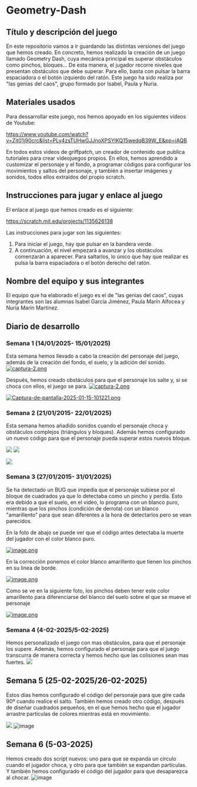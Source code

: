 
# Geometry-Dash
 

## Título y descripción del juego  
En este repositorio vamos a ir guardando las distintas versiones del juego que hemos creado. En concreto, hemos realizado la creación de un juego llamado Geometry Dash, cuya mecánica principal es superar obstáculos como pinchos, bloques...  De esta manera, el jugador recorre niveles que presentan obstáculos que debe superar. Para ello, basta con pulsar la barra espaciadora o el botón izquierdo del ratón.
Este juego ha sido realiza por "las genias del caos", grupo formado por Isabel, Paula y Nuria. 

## Materiales usados 

Para dessarrollar este juego, nos hemos apoyado en los siguientes vídeos de Youtube:

https://www.youtube.com/watch?v=Zjt01j90crc&list=PLy4zsTUHwGJJnoXPSYlKQ15wedqB39W_E&pp=iAQB 

En todos estos videos de griffpatch, un creador de contenido que publica tutoriales para crear videojuegos propios. En ellos, hemos aprendido a customizar el personaje y el fondo, a programar códigos para configurar los movimientos y saltos del personaje, y también a insertar imágenes y sonidos, todos ellos extraídos del propio scratch. 

## Instrucciones para jugar y enlace al juego  
El enlace al juego que hemos creado es el siguiente:

https://scratch.mit.edu/projects/1135626138

Las instrucciones para jugar son las siguientes: 
1. Para iniciar el juego, hay que pulsar en la bandera verde. 
2. A continuación, el nivel empezará a avanzar y los obstáculos comenzarán a aparecer. Para saltarlos, lo único que hay que realizar es pulsa la barra espaciadora o el botón derecho del ratón.

## Nombre del equipo y sus integrantes 

 El equipo que ha elaborado el juego es el de "las genias del caos", cuyas integrantes son las alumnas Isabel García Jiménez, Paula Marín Alfocea y Nuria Marín Martínez. 

## Diario de desarrollo 

 
 ### Semana 1 (14/01/2025- 15/01/2025)
Esta semana hemos llevado a cabo la creación del personaje del juego, además de la creación del fondo, el suelo, y la adición del sonido.  
[![captura-2.png](https://i.postimg.cc/pL5LBPWt/captura-2.png)](https://postimg.cc/xXYQfDNs)

Después, hemos creado obstáculos para que el personaje los salte y, si se choca con ellos, el juego se para.
[![captura-2.png](https://i.postimg.cc/pL5LBPWt/captura-2.png)](https://postimg.cc/xXYQfDNs)

[![Captura-de-pantalla-2025-01-15-101221.png](https://i.postimg.cc/k5c3QHbm/Captura-de-pantalla-2025-01-15-101221.png)](https://postimg.cc/f3JrZBC2) 

###  Semana 2 (21/01/2015- 22/01/2025)

Esta semana hemos añadido sonidos cuando el personaje choca y obstáculos complejos (triángulos y bloques). Además hemos configurado un nuevo código para que el  personaje pueda superar estos nuevos bloque.

![](https://i.postimg.cc/8cgP8C4r/Captura-de-pantalla-2025-01-21-142007.png)
![](https://i.postimg.cc/52K44gpJ/Captura-de-pantalla-2025-01-21-142229.png)

![](https://i.postimg.cc/XvZVp5DC/Captura-de-pantalla-2025-01-22-101513.png)

### Semana 3 (27/01/2015- 31/01/2025)


Se ha detectado un BUG que impedía que el personaje subiese por el bloque de cuadrados ya que lo detectaba como un pincho y perdía. Esto era debido a que el suelo, en el video, lo programa con un blanco puro, mientras que los pinchos (condición de derrota) con un blanco "amarillento" para que sean diferentes a la hora de detectarlos pero se vean parecidos.

En la foto de abajo se puede ver que el código antes detectaba la muerte del jugador con el color blanco puro.

[![image.png](https://i.postimg.cc/Nfg74XLr/image.png)](https://postimg.cc/s1NhfvYV)


En la corrección ponemos el color blanco amarillento que tienen los pinchos en su linea de borde.

[![image.png](https://i.postimg.cc/5NwTHLTY/image.png)](https://postimg.cc/0bycFM8P)

Como se ve en la siguiente foto, los pinchos deben tener este color amarillento para diferenciarse del blanco del suelo sobre el que se mueve el personaje

[![image.png](https://i.postimg.cc/QxHVhNyy/image.png)](https://postimg.cc/7frqN4D3)

### Semana 4 (4-02-2025/5-02-2025)
Hemos personalizado el juego con mas obstáculos, para que el personaje los supere. Además, hemos configurado el personaje para que el juego transcurra de manera correcta y hemos hecho que las colisiones sean mas fuertes.
![](https://i.postimg.cc/4NNpVFZc/Captura-de-pantalla-2025-02-05-101703.png) 

## Semana 5 (25-02-2025/26-02-2025)

Estos días hemos configurado el código del personaje para que gire cada 90º cuando realice el salto. También hemos creado otro código, después de diseñar cuadrados pequeños, en el que hemos hecho que el jugador arrastre partículas de colores mientras está en movimiento.

![](https://i.postimg.cc/jdZ7fXjT/Captura-de-pantalla-2-2025-02-26-101603.png)
![image](https://github.com/user-attachments/assets/ff050747-a4e6-479e-9bb1-ec29b72646d9)

## Semana 6 (5-03-2025)

Hemos creado dos script nuevos: uno para que se expanda un círculo cuando el jugador choca, y otro para que también se expandan partículas. Y también hemos configurado el código del jugador para que desaparezca al chocar.
![image](https://github.com/user-attachments/assets/cb5a4799-35c6-46df-a0c5-9e3914b80adb)


 




